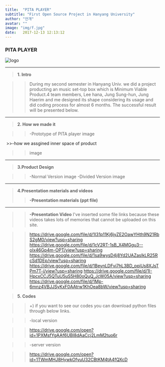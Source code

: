 ```yaml
---
title:  "PITA PLAYER"
subtitle: "First Open Source Project in Hanyang University"
author: "안개"
avatar: ""
image: "img/f.jpg"
date:   2017-12-13 12:13:12
---
```


### PITA PLAYER
![logo](daybreak060809.github.io/img/logo.jpeg)






* * * 

>**1. Intro**
  
   >>During my second semester in Hanyang Univ. we did a project producting an music set-top box which is Minimum Viable Product.4 team members, Lee hana, Jung Sung-hun, Jung Haerim and me designed its shape considering its usage and did coding process for almost 6 months. The successful result will be presented below.

* * * 

>**2. How we made it**
  
  >>-Prototype of PITA player
  >>image 
  
  >>-how we assgined inner space of product
  >>image 

* * * 

>**3.Product Design**
  
   >>-Normal Version 
   >>image 
   >>-Divided Version
   >>image 
   
* * * 
   
>**4.Presentation materials and videos**
  >>**-Presentation materials (ppt file)**
  
  * * * 
  
  >>**-Presentation Video**
  >>I've inserted some file links because these videos takes lots of memories that cannot be uploaded on this site.

  >> <https://drive.google.com/file/d/1I31p11Kj6jyZE2OawYHth9N21RbS2gM0/view?usp=sharing>
  >> <https://drive.google.com/file/d/1cV2RT-1sB_X4MGgu3--olx46Gp4m-OPT/view?usp=sharing>
  >><https://drive.google.com/file/d/1sa9wysD4j8Yd2UAZaslkLR25RcSd1DEp/view?usp=sharing>
  >> <https://drive.google.com/file/d/1BeynLDFvi7hL3BD_ppiUs8XJsTPm7T-i/view?usp=sharing>
  >><https://drive.google.com/file/d/1I-HpcxCCJ5QTuU5uS5H80oQuQ_JcW05A/view?usp=sharing>
  >><https://drive.google.com/file/d/1Mp-6mnz4VBJJSyKxF0AAtrw1KhOea8bW/view?usp=sharing>

>**5. Codes**
 
   
>>+) if you want to see our codes you can download python files through below links.
   
   >>-local version
   
   >><https://drive.google.com/open?id=1PXMsfYgAAf6UBI8dAaCcj2LmM2tuo6r>
    
   
   >>-server version 
   
   >><https://drive.google.com/open?id=1TWmMHJ8HywkOfyuU32CBtKM4tA4fQXcD>


